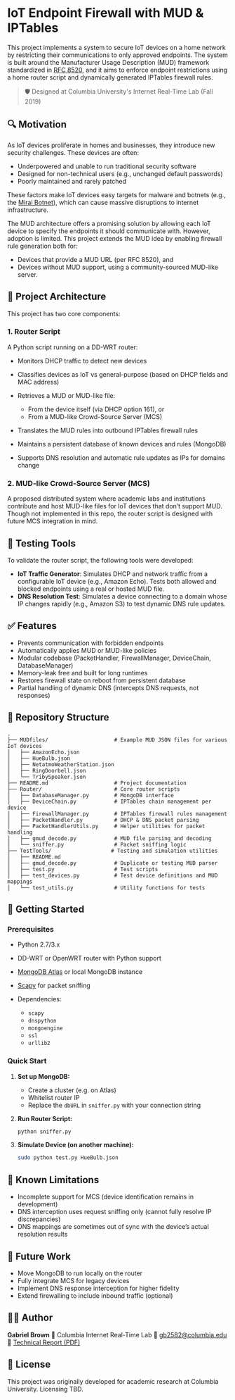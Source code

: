 # IoT Endpoint Firewall with MUD & IPTables

This project implements a system to secure IoT devices on a home network by restricting their communications to only approved endpoints. The system is built around the Manufacturer Usage Description (MUD) framework standardized in [RFC 8520](https://datatracker.ietf.org/doc/html/rfc8520), and it aims to enforce endpoint restrictions using a home router script and dynamically generated IPTables firewall rules.

> 🛡️ Designed at Columbia University's Internet Real-Time Lab (Fall 2019)

## 🔍 Motivation

As IoT devices proliferate in homes and businesses, they introduce new security challenges. These devices are often:

* Underpowered and unable to run traditional security software
* Designed for non-technical users (e.g., unchanged default passwords)
* Poorly maintained and rarely patched

These factors make IoT devices easy targets for malware and botnets (e.g., the [Mirai Botnet](https://www.cloudflare.com/learning/ddos/mirai-botnet/)), which can cause massive disruptions to internet infrastructure.

The MUD architecture offers a promising solution by allowing each IoT device to specify the endpoints it should communicate with. However, adoption is limited. This project extends the MUD idea by enabling firewall rule generation both for:

* Devices that provide a MUD URL (per RFC 8520), and
* Devices without MUD support, using a community-sourced MUD-like server.

## 🧠 Project Architecture

This project has two core components:

### 1. **Router Script**

A Python script running on a DD-WRT router:

* Monitors DHCP traffic to detect new devices
* Classifies devices as IoT vs general-purpose (based on DHCP fields and MAC address)
* Retrieves a MUD or MUD-like file:

  * From the device itself (via DHCP option 161), or
  * From a MUD-like Crowd-Source Server (MCS)
* Translates the MUD rules into outbound IPTables firewall rules
* Maintains a persistent database of known devices and rules (MongoDB)
* Supports DNS resolution and automatic rule updates as IPs for domains change

### 2. **MUD-like Crowd-Source Server (MCS)**

A proposed distributed system where academic labs and institutions contribute and host MUD-like files for IoT devices that don’t support MUD. Though not implemented in this repo, the router script is designed with future MCS integration in mind.

## 💪 Testing Tools

To validate the router script, the following tools were developed:

* **IoT Traffic Generator**: Simulates DHCP and network traffic from a configurable IoT device (e.g., Amazon Echo). Tests both allowed and blocked endpoints using a real or hosted MUD file.
* **DNS Resolution Test**: Simulates a device connecting to a domain whose IP changes rapidly (e.g., Amazon S3) to test dynamic DNS rule updates.

## ✅ Features

* Prevents communication with forbidden endpoints
* Automatically applies MUD or MUD-like policies
* Modular codebase (PacketHandler, FirewallManager, DeviceChain, DatabaseManager)
* Memory-leak free and built for long runtimes
* Restores firewall state on reboot from persistent database
* Partial handling of dynamic DNS (intercepts DNS requests, not responses)

## 📁 Repository Structure

```
.
├── MUDfiles/                     # Example MUD JSON files for various IoT devices
│   ├── AmazonEcho.json
│   ├── HueBulb.json
│   ├── NetatmoWeatherStation.json
│   ├── RingDoorbell.json
│   └── TribySpeaker.json
├── README.md                     # Project documentation
├── Router/                       # Core router scripts
│   ├── DatabaseManager.py        # MongoDB interface
│   ├── DeviceChain.py            # IPTables chain management per device
│   ├── FirewallManager.py        # IPTables firewall rules management
│   ├── PacketHandler.py          # DHCP & DNS packet parsing
│   ├── PacketHandlerUtils.py     # Helper utilities for packet handling
│   ├── gmud_decode.py            # MUD file parsing and decoding
│   └── sniffer.py                # Packet sniffing logic
├── TestTools/                   # Testing and simulation utilities
│   ├── README.md
│   ├── gmud_decode.py            # Duplicate or testing MUD parser
│   ├── test.py                   # Test scripts
│   ├── test_devices.py           # Test device definitions and MUD mappings
│   └── test_utils.py             # Utility functions for tests

```

## 🚀 Getting Started

### Prerequisites

* Python 2.7/3.x
* DD-WRT or OpenWRT router with Python support
* [MongoDB Atlas](https://www.mongodb.com/cloud/atlas) or local MongoDB instance
* [Scapy](https://scapy.net/) for packet sniffing
* Dependencies:

  * `scapy`
  * `dnspython`
  * `mongoengine`
  * `ssl`
  * `urllib2`

### Quick Start

1. **Set up MongoDB:**

   * Create a cluster (e.g. on Atlas)
   * Whitelist router IP
   * Replace the `dbURL` in `sniffer.py` with your connection string

2. **Run Router Script:**

   ```bash
   python sniffer.py
   ```

3. **Simulate Device (on another machine):**

   ```bash
   sudo python test.py HueBulb.json
   ```

## 🧐 Known Limitations

* Incomplete support for MCS (device identification remains in development)
* DNS interception uses request sniffing only (cannot fully resolve IP discrepancies)
* DNS mappings are sometimes out of sync with the device’s actual resolution results

## 🔬 Future Work

* Move MongoDB to run locally on the router
* Fully integrate MCS for legacy devices
* Implement DNS response interception for higher fidelity
* Extend firewalling to include inbound traffic (optional)

## 🧑‍💻 Author

**Gabriel Brown**
🔪 Columbia Internet Real-Time Lab
📧 [gb2582@columbia.edu](mailto:gb2582@columbia.edu)
📝 [Technical Report (PDF)](./IRT_final_report.pdf)

## 📜 License

This project was originally developed for academic research at Columbia University. Licensing TBD.
